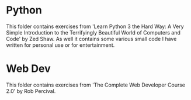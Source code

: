# Python
This folder contains exercises from 'Learn Python 3 the Hard Way: A Very Simple Introduction to the Terrifyingly Beautiful World of Computers and Code' by Zed Shaw.  As well it contains some various small code I have written for personal use or for entertainment.

# Web Dev
This folder contains exercises from 'The Complete Web Developer Course 2.0' by Rob Percival.